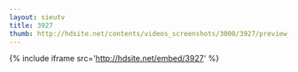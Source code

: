 ```yaml
---
layout: sieutv
title: 3927
thumb: http://hdsite.net/contents/videos_screenshots/3000/3927/preview_360p.mp4.jpg
---
```

{% include iframe src='http://hdsite.net/embed/3927' %}
 
